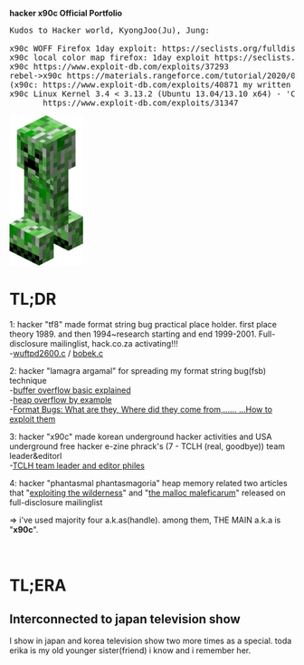 <b>hacker x90c Official Portfolio</b><br>
<pre>
Kudos to Hacker world, KyongJoo(Ju), Jung:

x90c WOFF Firefox 1day exploit: https://seclists.org/fulldisclosure/2013/Aug/187
x90c local color map firefox: 1day exploit https://seclists.org/fulldisclosure/2013/Aug/188       
x90c https://www.exploit-db.com/exploits/37293
rebel->x90c https://materials.rangeforce.com/tutorial/2020/07/12/Chocobo-Root/ zeroday exploit
(x90c: https://www.exploit-db.com/exploits/40871 my written exploit oneshot code. it's not rebel's i upload it by his rebel id.(a.k.a) he and me elite hacker)
x90c Linux Kernel 3.4 < 3.13.2 (Ubuntu 13.04/13.10 x64) - 'CONFIG_X86_X32=y' Local Privilege Escalation (3):
       https://www.exploit-db.com/exploits/31347
</pre>
<img src="kripertotor.png"><br>
# TL;DR
1: hacker "tf8" made format string bug practical place holder. first place theory 1989. and then 1994~research starting and end 1999-2001. Full-disclosure mailinglist, hack.co.za activating!!!<br>
   -<a href="https://vfocus.net/hack/exploits/os/linux/openlinux/2.4/wuftpd2600.c">wuftpd2600.c</a> / <a href="https://vfocus.net/hack/exploits/os/linux/openlinux/2.4/bobek.c">bobek.c</a><br>
   
2: hacker "lamagra argamal" for spreading my format string bug(fsb) technique<br>
   -<a href="http://www.ouah.org/lamagra-bof.txt">buffer overflow basic explained</a><br>
   -<a href="http://www.ouah.org/lamheap.txt">heap overflow by example</a><br>
   -<a href="http://www.ouah.org/format_bugs.txt">Format Bugs: What are they, Where did they come from,...... ...How to exploit them</a><br>
   
3: hacker "x90c" made korean underground hacker activities and USA underground free hacker e-zine phrack's (7 - TCLH (real, goodbye)) team leader&editorl<br>
   -<a href="https://phrack.org/author_TCLH">TCLH team leader and editor philes</a><br>
   
4: hacker "phantasmal phantasmagoria" heap memory related two articles that "<a href="https://seclists.org/vuln-dev/2004/Feb/25">exploiting the wilderness</a>" and "<a href="https://seclists.org/bugtraq/2005/Oct/118">the malloc maleficarum</a>"  released
on full-disclosure mailinglist<br>

=> i've used majority four a.k.as(handle). among them, THE MAIN a.k.a is "**x90c**".<br><br><br>
# TL;ERA

## Interconnected to japan television show
I show in japan and korea television show two more times as a special.
toda erika is my old younger sister(friend) i know and i remember her.

